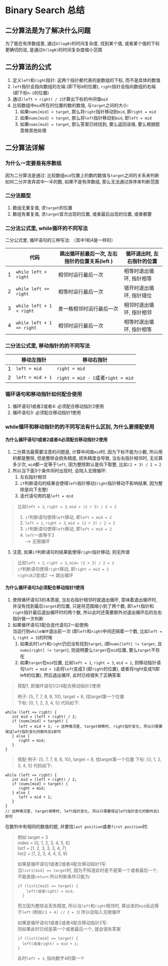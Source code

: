 # Binary Search 总结
## 二分算法是为了解决什么问题
为了能在有序数组里, 通过`O(logN)`的时间复杂度, 找到某个值, 或者某个值的下标
更确切的说, 是通过`O(logN)`的时间复杂度缩小范围
## 二分算法的公式
1. 定义`left`和`right`指针: 这两个指针都代表的是数组的下标, 而不是具体的数值
1. `left`指针会指向数组的左端 (即下标`0`的位置), `right`指针会指向数组的右端 (即下标`n-1`的位置)
1. 通过`(left + right) / 2`计算出下标的中间值`mid`
1. 比较数组中`mid`所在的位置的数的数值, 与`target`之间的大小: 
   1. 如果`nums[mid] > target`, 那么将`right`指针移动到`mid`, 即`right = mid`
   1. 如果`nums[mid] < target`, 那么将`left`指针移动到`mid`, 即`left = mid`
   1. 如果`nums[mid] = target`, 那么答案已经找到, 要么返回该值, 要么根据题意做其他处理
## 二分算法详解
### 为什么一定要是有序数组
因为二分算法是通过: 比较数组`mid`位置上的数的数值与`target`之间的关系来判断如何二分并舍弃其中一半的数, 
如果不是有序数组, 那么无法通过排序来判断范围
### 二分法题型
1. 数组无重复值, 求`target`的位置
2. 数组有重复值, 求`target`首次出现的位置, 或者最后出现的位置, 或者都要
### 二分法公式里, while循环的不同写法
二分公式里, 循环语句的三种写法: （其中1和4是一样的）

|   |代码|跳出循环前最后一次, 左右指针的位置关系(left )|循环退出时, 左右指针的位置|
|---|-|--------------------------|-|
| 1 |`while left < right`| 相邻时运行最后一次                |相等时退出循环, 指针相等|
| 2 | `while left <= right`   | 相等时运行最后一次                |错开时退出循环, 指针错位|
| 3 | `while left + 1 < right` | 差一格相邻时运行最后一次             |相邻时退出循环, 指针相邻|
| 4 | `while left + 1 <= right` | 相邻时运行最后一次                |相等时退出循环, 指针相等|
### 二分法公式里, 移动指针的的不同写法

|   |移动左指针|移动右指针|
|---|-|-|
| 1 | `left = mid`|`right = mid`|
| 2 | `left = mid + 1` | `right = mid - 1`或者`right = mid` |
### 循环语句和移动指针如何配合使用
1. 循环语句1或者2或者4: 必须配合移动指针2使用
2. 循环语句3: 必须配合移动指针1使用
### while循环和移动指针的的不同写法有什么区别, 为什么要搭配使用
#### 为什么循环语句1或者2或者4必须配合移动指针2使用
1. 二分算法最需要注意的问题是, 计算中间值`mid`时, 因为下标不能为小数, 所以用的都是整除, 但是整除会损失精度, 损失精度会导致, 当左右指针相邻时, 无论算多少次, `mid`都一定等于`left`, 因为整除默认是向下取整, 比如`(2 + 3) / 2 = 2`
1. 所以当下面3个条件同时出现时, 会陷入无限循环: 
   1. 左右指针相邻
   2. `if`判断语句的结果会使得`left`指针移动(`right`指针移动不影响结果, 因为整除是向下去整)
   3. 迭代语句用的是`left = mid`  
> 比如`left = 2`, `right = 3`, `mid = (2 + 3) / 2 = 2`  
> 1. `if`判断语句使得`left`移动, 即`left = mid = 2`  
> 1. `left = 2`, `right = 3`, `mid = (2 + 3) / 2 = 2`  
> 1. `if`判断语句使得`left`移动, 即`left = mid = 2`  
> 1. `left`一直等于2  
> --> 无限循环
3. 注意, 如果`if`判断语句的结果能使得`right`指针移动, 则无所谓
> 比如`left = 2`, `right = 3`, `mid= (2 + 3) / 2 = 2`  
> `if`判断语句使得`right`移动, 即`right = mid = 2`  
> `right`从3变成2
> --> 跳出循环
#### 为什么循环语句3必须配合移动指针1使用
1. 使用循环语句3的本质是, 当左右指针相邻时就退出循环, 意味着退出循环时, 并没有找到最后`target`的位置, 只是将范围缩小到了两个数, 即`left`指针和`right`指针最后退出循环时的两个数, 所以此时还需要额外对退出循环后的左右指针做一次判断
2. 如果循环语句3配合迭代语句2一起使用:   
   当运行到`while循环`退出前一次 (即`left`和`right`中间还隔着一个数, 比如`left = 1`, `right = 3`)的时候
   1. 如果此时`left`和`right`仍旧没有找到`target`, (即`nums[left] != target`, 且`nums[right] != target`), 则说明要么`target`在`mid`位置, 要么`target`不存在 
   2. 如果`target`在`mid`位置, 比如`left = 1`, `right = 3`, `mid = 2`, 则移动指针语句`left = mid + 1`会将`left`变成3 (即`right`的位置), 
      或者将right变成1(即left的位置), 然后退出循环, 此时已经错失了正确答案
> 搭配1, 即循环语句1/2/4配合移动指针2使用 
> 
> 例子: [5, 7, 7, 8, 8, 10], target = 8, 找target第一个位置  
> 下标: [0, 1, 2, 3, 4, 5]
> 代码如下: 
```
while (left <= right) {
   int mid = (left + right) / 2;
   if (nums[mid] < target) {
      left = mid + 1; -> 这种情况里, target相等时, right指针变化, 所以只需要保证left指针变化时额外加1即可
   } else {
      right = mid;
   }
}
 ```

> 搭配
> 例子: [5, 7, 7, 8, 8, 10], target = 8, 找target第一个位置
> 下标: [0, 1, 2, 3, 4, 5]
> 代码如下: 
```
while (left <= right) {
   int mid = (left + right) / 2;
   if (nums[mid] > target) {
      right = mid;
   } else {
      left = mid + 1;
   }
}
// 这种情况里, target相等时, left指针变化, 所以只需要保证left指针变化时额外加1即可
```

在数列中有相同的数值的题, 并要找`last position`或者`first position`时: 
> 例如 target = 3  
> index = [0, 1, 2, 3, 4, 5, 6]  
> list1 = [1, 2, 3, 3, 3, 4, 7]  
> list2 = [1, 2, 3, 4, 4, 5, 9]  
> 
> 如果是循环语句1或者2或者4配合移动指针1写:   
> 当`list1[mid] == target`时, 因为不知道此时是不是第一个或者最后一个, 不能直接`return`
> 所以判断条件只能为: 
> ```
> if (list1[mid] == target) {
>     left(或者right) = mid;
>   }
> ```
> 而又因为整除会丢失精度, 所以当`left`和`right`相邻时, 算出来的`mid`永远等于`left` (例如`(3 + 4) // 2 = 3`)
  所以会陷入无限循环 
> 
> 如果是循环语句1或者2或者4配合移动指针2写:   
> 则如果此时已经是第一个或者最后一个, 就会错失答案
> ```
> if (list1[mid] == target) {
>   left(或者right) = mid + 1;
> }
> ```
> 此时`left = 3`, 指向数字4的第一个